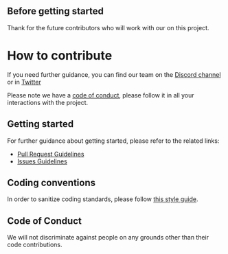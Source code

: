 ## Before getting started

Thank for the future contributors who will work with our on this project.

# How to contribute

If you need further guidance, you can find our team on the [Discord channel](https://discord.gg/DZhbSdz) or in [Twitter](https://twitter.com/AnimeReSociety?s=09)

Please note we have a [code of conduct](#code-of-conduct), please follow it in all your interactions with the project.

## Getting started

For further guidance about getting started, please refer to the related links:

* [Pull Request Guidelines](PULL_REQUEST_TEMPLATE.md)
* [Issues Guidelines](ISSUE_TEMPLATE.md)

## Coding conventions

In order to sanitize coding standards, please follow [this style guide](https://www.php-fig.org/psr/).

## Code of Conduct

We will not discriminate against people on any grounds other than their code contributions.

